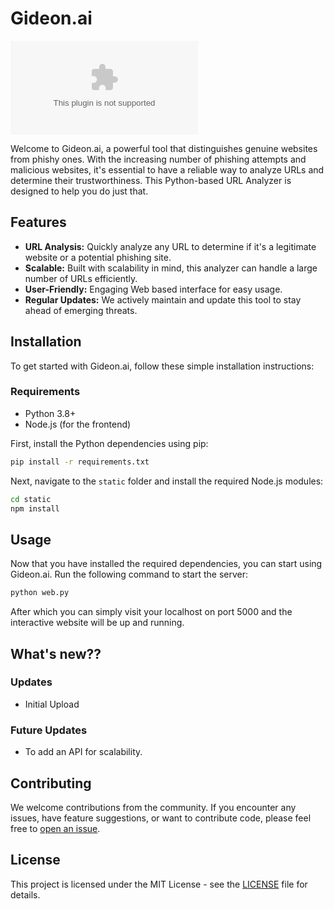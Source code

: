 # Gideon.ai 

![GitHub](https://img.shields.io/github/last-commit/yogeshxd/Gideon.ai)

Welcome to Gideon.ai, a powerful tool that distinguishes genuine websites from phishy ones. With the increasing number of phishing attempts and malicious websites, it's essential to have a reliable way to analyze URLs and determine their trustworthiness. This Python-based URL Analyzer is designed to help you do just that.

## Features

- **URL Analysis:** Quickly analyze any URL to determine if it's a legitimate website or a potential phishing site.
- **Scalable:** Built with scalability in mind, this analyzer can handle a large number of URLs efficiently.
- **User-Friendly:** Engaging Web based interface for easy usage.
- **Regular Updates:** We actively maintain and update this tool to stay ahead of emerging threats.

## Installation

To get started with Gideon.ai, follow these simple installation instructions:

### Requirements

- Python 3.8+
- Node.js (for the frontend)

First, install the Python dependencies using pip:

```bash
pip install -r requirements.txt
```

Next, navigate to the `static` folder and install the required Node.js modules:

```bash
cd static
npm install
```

## Usage

Now that you have installed the required dependencies, you can start using Gideon.ai. Run the following command to start the server:

```bash
python web.py
```

After which you can simply visit your localhost on port 5000 and the interactive website will be up and running.

## What's new??

### Updates
 - Initial Upload

### Future Updates
 - To add an API for scalability.

## Contributing

We welcome contributions from the community. If you encounter any issues, have feature suggestions, or want to contribute code, please feel free to [open an issue](https://github.com/yogeshxd/Gideon.ai/issues).

## License

This project is licensed under the MIT License - see the [LICENSE](LICENSE) file for details.
